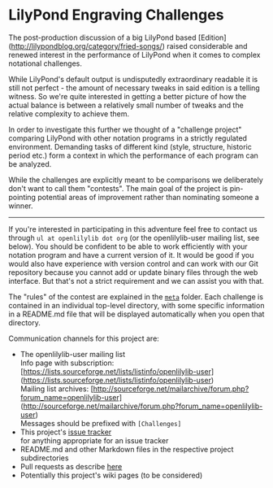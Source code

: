 LilyPond Engraving Challenges
=============================

The post-production discussion of a big LilyPond based [Edition]
(http://lilypondblog.org/category/fried-songs/) raised considerable
and renewed interest in the performance of LilyPond when it comes to
complex notational challenges.

While LilyPond's default output is undisputedly extraordinary readable
it is still not perfect - the amount of necessary tweaks in said edition
is a telling witness. So we're quite interested in getting a better picture
of how the actual balance is between a relatively small number of
tweaks and the relative complexity to achieve them.

In order to investigate this further we thought of a "challenge project"
comparing LilyPond with other notation programs in a strictly regulated
environment. Demanding tasks of different kind (style, structure, 
historic period etc.) form a context in which the performance of each
program can be analyzed.

While the challenges are explicitly meant to be comparisons we
deliberately don't want to call them "contests". The main goal of the
project is pin-pointing potential areas of improvement rather than
nominating someone a winner.

---

If you're interested in participating in this adventure feel free to contact us through
`ul at openlilylib dot org` (or the openlilylib-user mailing list, see below). You should be confident
to be able to work efficiently with your notation program and have a current version of it.
It would be good if you would also have experience with version control
and can work with our Git repository because you cannot add or update
binary files through the web interface. But that's not a strict requirement and we can assist you with that.

The "rules" of the contest are explained in the [`meta`](meta)
folder.
Each challenge is contained in an individual top-level directory, with
some specific information in a README.md file that will be displayed automatically when you open that directory.

Communication channels for this project are:

- The openlilylib-user mailing list  
  Info page with subscription:
  [https://lists.sourceforge.net/lists/listinfo/openlilylib-user]
  (https://lists.sourceforge.net/lists/listinfo/openlilylib-user)  
  Mailing list archives:
  [http://sourceforge.net/mailarchive/forum.php?forum_name=openlilylib-user]
  (http://sourceforge.net/mailarchive/forum.php?forum_name=openlilylib-user)  
  Messages should be prefixed with `[Challenges]`
- This project's [issue tracker](https://github.com/openlilylib/engraving-challenges/issues)  
  for anything appropriate for an issue tracker
- README.md and other Markdown files in the respective project subdirectories
- Pull requests as describe [here](https://help.github.com/articles/using-pull-requests)
- Potentially this project's wiki pages (to be considered)
